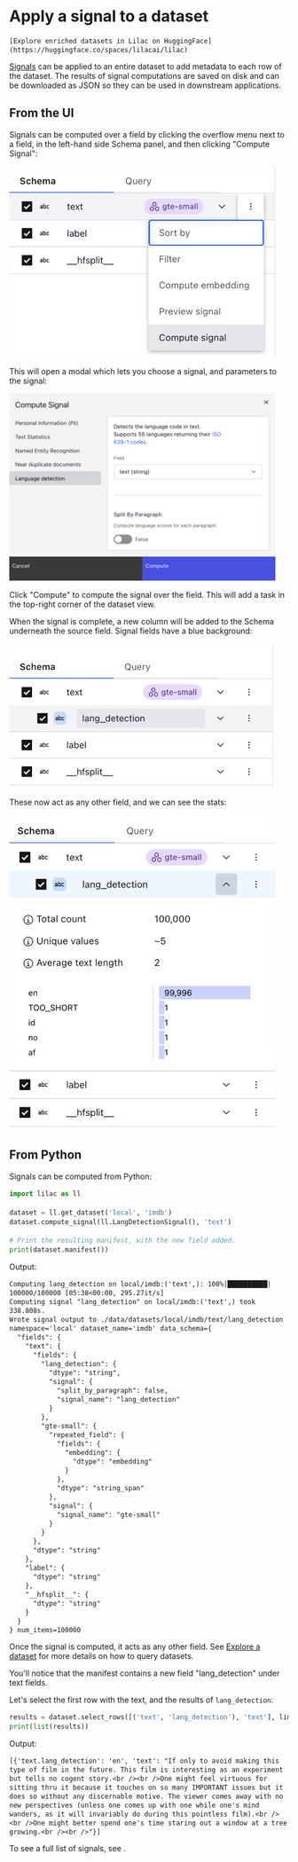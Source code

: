 # Apply a signal to a dataset

```{tip}
[Explore enriched datasets in Lilac on HuggingFace](https://huggingface.co/spaces/lilacai/lilac)
```

[Signals](../signals/signals.md) can be applied to an entire dataset to add metadata to each row of
the dataset. The results of signal computations are saved on disk and can be downloaded as JSON so
they can be used in downstream applications.

## From the UI

Signals can be computed over a field by clicking the overflow menu next to a field, in the left-hand
side Schema panel, and then clicking "Compute Signal":

<img width=480 src="../_static/dataset/dataset_compute_signal_overflow.png"></img>

This will open a modal which lets you choose a signal, and parameters to the signal:

<img width=480 src="../_static/dataset/dataset_compute_signal_modal.png"></img>

Click "Compute" to compute the signal over the field. This will add a task in the top-right corner
of the dataset view.

When the signal is complete, a new column will be added to the Schema underneath the source field.
Signal fields have a blue background:

<img width=480 src="../_static/dataset/dataset_compute_signal_schema.png"></img>

These now act as any other field, and we can see the stats:

<img width=480 src="../_static/dataset/dataset_compute_signal_stats.png"></img>

## From Python

Signals can be computed from Python:

```python
import lilac as ll

dataset = ll.get_dataset('local', 'imdb')
dataset.compute_signal(ll.LangDetectionSignal(), 'text')

# Print the resulting manifest, with the new field added.
print(dataset.manifest())
```

Output:

```
Computing lang_detection on local/imdb:('text',): 100%|██████████| 100000/100000 [05:38<00:00, 295.27it/s]
Computing signal "lang_detection" on local/imdb:('text',) took 338.808s.
Wrote signal output to ./data/datasets/local/imdb/text/lang_detection
namespace='local' dataset_name='imdb' data_schema={
  "fields": {
    "text": {
      "fields": {
        "lang_detection": {
          "dtype": "string",
          "signal": {
            "split_by_paragraph": false,
            "signal_name": "lang_detection"
          }
        },
        "gte-small": {
          "repeated_field": {
            "fields": {
              "embedding": {
                "dtype": "embedding"
              }
            },
            "dtype": "string_span"
          },
          "signal": {
            "signal_name": "gte-small"
          }
        }
      },
      "dtype": "string"
    },
    "label": {
      "dtype": "string"
    },
    "__hfsplit__": {
      "dtype": "string"
    }
  }
} num_items=100000
```

Once the signal is computed, it acts as any other field. See [Explore a dataset](dataset_explore.md)
for more details on how to query datasets.

You'll notice that the manifest contains a new field "lang_detection" under text fields.

Let's select the first row with the text, and the results of `lang_detection`:

```python
results = dataset.select_rows([('text', 'lang_detection'), 'text'], limit=1)
print(list(results))
```

Output:

```
[{'text.lang_detection': 'en', 'text': "If only to avoid making this type of film in the future. This film is interesting as an experiment but tells no cogent story.<br /><br />One might feel virtuous for sitting thru it because it touches on so many IMPORTANT issues but it does so without any discernable motive. The viewer comes away with no new perspectives (unless one comes up with one while one's mind wanders, as it will invariably do during this pointless film).<br /><br />One might better spend one's time staring out a window at a tree growing.<br /><br />"}]
```

To see a full list of signals, see [](#lilac.signals).
